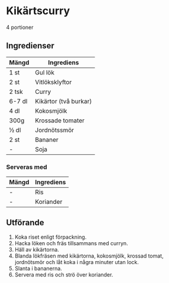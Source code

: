 # Kikärtscurry
4 portioner
## Ingredienser

Mängd|Ingrediens
------------ | -------------
1 st|Gul lök
2 st|Vitlöksklyftor
2 tsk|Curry
6-7 dl|Kikärtor (två burkar)
4 dl|Kokosmjölk
300g|Krossade tomater
½ dl|Jordnötssmör
2 st|Bananer
\-|Soja

### Serveras med

Mängd| Ingrediens
------------ | -------------
\-|Ris
\-|Koriander

## Utförande
1. Koka riset enligt förpackning.
2. Hacka löken och fräs tillsammans med curryn.
3. Häll av kikärtorna.
4. Blanda lökfräsen med kikärtorna, kokosmjölk, krossad tomat, jordnötsmör och låt koka i några minuter utan lock.
5. Slanta i bananerna.
6. Servera med ris och strö över koriander.
